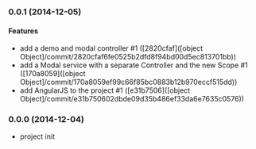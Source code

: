 ### 0.0.1 (2014-12-05)


#### Features

* add a demo and modal controller #1 ([2820cfaf]([object Object]/commit/2820cfaf6fe0525b2dfd8f94bd00d5ec813701bb))
* add a Modal service with a separate Controller and the new Scope #1 ([170a8059]([object Object]/commit/170a8059ef99c66f85bc0883b12b970eccf515dd))
* add AngularJS to the project #1 ([e31b7506]([object Object]/commit/e31b750602dbde09d35b486ef33da6e7635c0576))


### 0.0.0 (2014-12-04)

* project init
